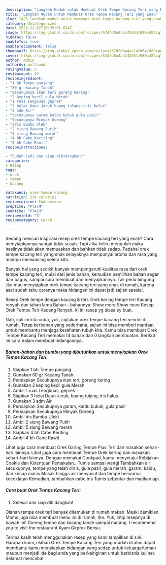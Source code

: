 ```yaml
---
description: "Langkah Mudah untuk Membuat Orek Tempe Kacang Teri yang Enak"
title: "Langkah Mudah untuk Membuat Orek Tempe Kacang Teri yang Enak"
slug: 1425-langkah-mudah-untuk-membuat-orek-tempe-kacang-teri-yang-enak
category: Uncategorized
date: 2022-11-02T10:35:02.624Z
image: https://img-global.cpcdn.com/recipes/67dfd0a4aa142d64/680x482cq70/orek-tempe-kacang-teri-foto-resep-utama.jpg
hideToc: false
enableToc: true
enableTocContent: false
thumbnail: https://img-global.cpcdn.com/recipes/67dfd0a4aa142d64/680x482cq70/orek-tempe-kacang-teri-foto-resep-utama.jpg
cover: https://img-global.cpcdn.com/recipes/67dfd0a4aa142d64/680x482cq70/orek-tempe-kacang-teri-foto-resep-utama.jpg
author: Admin
authorAv: notfound
ratingvalue: 5
reviewcount: 19
recipeingredient:
- "1 bh Tempe panjang"
- "80 gr Kacang Tanah"
- "Secukupnya ikan teri goreng kering"
- "2 keping kecil gula Merah"
- "1 ruas Lengkuas geprek"
- "3 helai Daun Jeruk buang tulang iris halus"
- "3 sdm Air"
- "Secukupnya garam kaldu bubuk gula pasir"
- "Secukupnya Minyak Goreng"
- "iris Bumbu Ulek"
- "2 siung Bawang Putih"
- "5 siung Bawang merah"
- "4 bh Cabe Keriting"
- "4 bh Cabe Rawit"
recipeinstructions:

- "Sudah jadi dan siap dihidangkan!"
categories:
- Resep
tags:
- orek
- tempe
- kacang

katakunci: orek tempe kacang 
nutrition: 239 calories
recipecuisine: Indonesian
preptime: "PT27M"
cooktime: "PT41M"
recipeyield: "3"
recipecategory: Lunch

---
```



Sedang mencari inspirasi resep orek tempe kacang teri yang enak? Cara menyiapkannya sangat tidak susah. Tapi Jika keliru mengolah maka hasilnya tidak akan memuaskan dan bahkan tidak sedap. Padahal orek tempe kacang teri yang enak selayaknya mempunyai aroma dan rasa yang mampu memancing selera kita.


Banyak hal yang sedikit banyak mempengaruhi kualitas rasa dari orek tempe kacang teri, mulai dari jenis bahan, kemudian pemilihan bahan segar dan bagus, sampai cara membuat dan menyajikannya. Tak perlu bingung jika mau menyiapkan orek tempe kacang teri yang enak di rumah, karena asal sudah tahu caranya maka hidangan ini dapat jadi sajian spesial.

Resep Orek tempe dengan kacang &amp; teri. Orek kering tempe teri Kacang renyah dan tahan lama Bahan - bahannya: Show more Show more Resep Orek Tempe Teri Kacang Renyah. Kl ini resep yg biasa sy buat.


Nah, kali ini kita coba, yuk, ciptakan orek tempe kacang teri sendiri di rumah. Tetap berbahan yang sederhana, sajian ini bisa memberi manfaat untuk membantu menjaga kesehatan tubuh kita. Kamu bisa membuat Orek Tempe Kacang Teri memakai 14 bahan dan 0 langkah pembuatan. Berikut ini cara dalam membuat hidangannya.

<!--inarticleads1-->

##### Bahan-bahan dan bumbu yang dibutuhkan untuk menyiapkan Orek Tempe Kacang Teri:

1. Siapkan 1 bh Tempe panjang
1. Gunakan 80 gr Kacang Tanah
1. Persiapkan Secukupnya ikan teri, goreng kering
1. Gunakan 2 keping kecil gula Merah
1. Ambil 1 ruas Lengkuas, geprek
1. Siapkan 3 helai Daun Jeruk, buang tulang, iris halus
1. Gunakan 3 sdm Air
1. Persiapkan Secukupnya garam, kaldu bubuk, gula pasir
1. Persiapkan Secukupnya Minyak Goreng
1. Ambil iris Bumbu Ulek/
1. Ambil 2 siung Bawang Putih
1. Ambil 5 siung Bawang merah
1. Siapkan 4 bh Cabe Keriting
1. Ambil 4 bh Cabe Rawit


Lihat juga cara membuat Orek Garing Tempe Plus Teri dan masakan sehari-hari lainnya. Lihat juga cara membuat Tempe Orek kering dan masakan sehari-hari lainnya. Dengan memakai Cookpad, kamu menyetujui Kebijakan Cookie dan Ketentuan Pemakaian.. Tumis sampai wangi Tambahkan air secukupnya, tempe yang telah diiris, gula pasir, gula merah, garam, kaldu, dan kecap manis Masak hingga air menyusut dan tempe berwarna kecoklatan Kemudian, tambahkan cabe iris Tumis sebentar dan matikan api. 

<!--inarticleads2-->

##### Cara buat Orek Tempe Kacang Teri:


1. Selesai dan siap dihidangkan!

Olahan tempe orek teri banyak ditemukan di rumah makan. Meski demikian, Moms juga bisa membuat menu ini di rumah, lho. Yuk, intip resepnya di bawah ini! Goreng tempe dan kacang tanah sampai matang. I recommend you to visit the restaurant Ayam Geprek Bensu. 

Terima kasih telah menggunakan resep yang kami tampilkan di sini. Harapan kami, olahan Orek Tempe Kacang Teri yang mudah di atas dapat membantu kamu menyiapkan hidangan yang sedap untuk keluarga/teman maupun menjadi ide bagi anda yang berkeinginan untuk berbisnis kuliner. Selamat mencoba!
